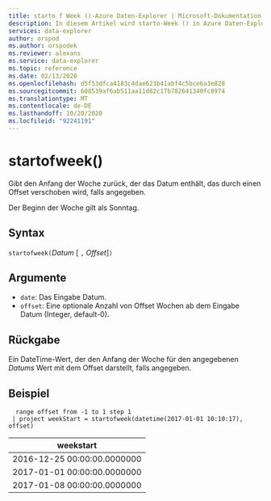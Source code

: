 ```yaml
---
title: starto f Week ()-Azure Daten-Explorer | Microsoft-Dokumentation
description: In diesem Artikel wird starto-Week () in Azure Daten-Explorer beschrieben.
services: data-explorer
author: orspod
ms.author: orspodek
ms.reviewer: alexans
ms.service: data-explorer
ms.topic: reference
ms.date: 02/13/2020
ms.openlocfilehash: d5f53dfca4183c4dae623b41abf4c5bce6a3e828
ms.sourcegitcommit: 608539af6ab511aa11d82c17b782641340fc8974
ms.translationtype: MT
ms.contentlocale: de-DE
ms.lasthandoff: 10/20/2020
ms.locfileid: "92241191"
---
```

# <a name="startofweek"></a>startofweek()

Gibt den Anfang der Woche zurück, der das Datum enthält, das durch einen Offset verschoben wird, falls angegeben.

Der Beginn der Woche gilt als Sonntag.

## <a name="syntax"></a>Syntax

`startofweek(`*Datum* [ `,` *Offset*]`)`

## <a name="arguments"></a>Argumente

* `date`: Das Eingabe Datum.
* `offset`: Eine optionale Anzahl von Offset Wochen ab dem Eingabe Datum (Integer, default-0).

## <a name="returns"></a>Rückgabe

Ein DateTime-Wert, der den Anfang der Woche für den angegebenen *Datums* Wert mit dem Offset darstellt, falls angegeben.

## <a name="example"></a>Beispiel

```kusto
  range offset from -1 to 1 step 1
 | project weekStart = startofweek(datetime(2017-01-01 10:10:17), offset) 
```

|weekstart|
|---|
|2016-12-25 00:00:00.0000000|
|2017-01-01 00:00:00.0000000|
|2017-01-08 00:00:00.0000000|